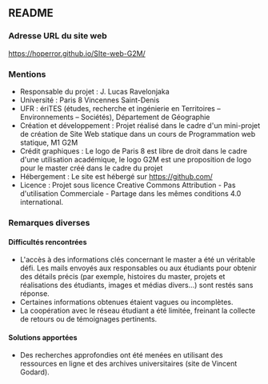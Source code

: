 ## README

### Adresse URL du site web 
https://hoperror.github.io/SIte-web-G2M/

### Mentions 
- Responsable du projet : J. Lucas Ravelonjaka
- Université : Paris 8 Vincennes Saint-Denis 
- UFR : ériTES (études, recherche et ingénierie en Territoires – Environnements – Sociétés), Département de Géographie
- Création et développement : Projet réalisé dans le cadre d'un mini-projet de création de Site Web statique dans un cours de Programmation web statique, M1 G2M
- Crédit graphiques : Le logo de Paris 8 est libre de droit dans le cadre d'une utilisation académique, le logo G2M est une proposition de logo pour le master créé dans le cadre du projet
- Hébergement : Le site est hébergé sur https://github.com/
- Licence : Projet sous licence Creative Commons Attribution - Pas d'utilisation Commerciale - Partage dans les mêmes conditions 4.0 international.

### Remarques diverses

#### Difficultés rencontrées 
- L'accès à des informations clés concernant le master a été un véritable défi. Les mails envoyés aux responsables ou aux étudiants pour obtenir des détails précis (par exemple, histoires du master, projets et réalisations des étudiants, images et médias divers...) sont restés sans réponse.
- Certaines informations obtenues étaient vagues ou incomplètes.
- La coopération avec le réseau étudiant a été limitée, freinant la collecte de retours ou de témoignages pertinents.

#### Solutions apportées
- Des recherches approfondies ont été menées en utilisant des ressources en ligne et des archives universitaires (site de Vincent Godard). 
